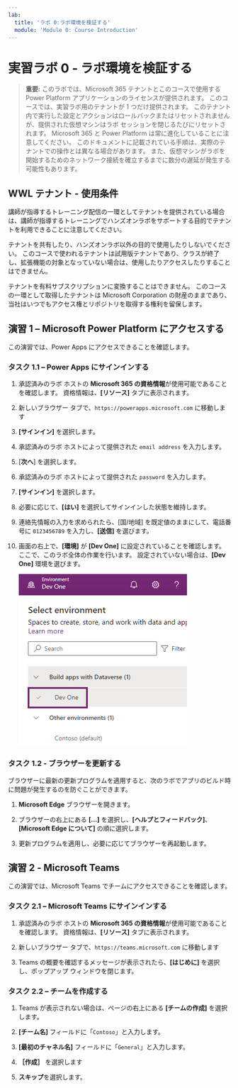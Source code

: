 ```yaml
---
lab:
  title: 'ラボ 0:ラボ環境を検証する'
  module: 'Module 0: Course Introduction'
---
```


# 実習ラボ 0 - ラボ環境を検証する

> **重要:** このラボでは、Microsoft 365 テナントとこのコースで使用する Power Platform アプリケーションのライセンスが提供されます。 このコースでは、実習ラボ用のテナントが 1 つだけ提供されます。 このテナント内で実行した設定とアクションはロールバックまたはリセットされませんが、提供された仮想マシンはラボ セッションを閉じるたびにリセットされます。 Microsoft 365 と Power Platform は常に進化していることに注意してください。 このドキュメントに記載されている手順は、実際のテナントでの操作とは異なる場合があります。 また、仮想マシンがラボを開始するためのネットワーク接続を確立するまでに数分の遅延が発生する可能性もあります。

## WWL テナント - 使用条件

講師が指導するトレーニング配信の一環としてテナントを提供されている場合は、講師が指導するトレーニングでハンズオンラボをサポートする目的でテナントを利用できることに注意してください。

テナントを共有したり、ハンズオンラボ以外の目的で使用したりしないでください。 このコースで使われるテナントは試用版テナントであり、クラスが終了し、拡張機能の対象となっていない場合は、使用したりアクセスしたりすることはできません。

テナントを有料サブスクリプションに変換することはできません。 このコースの一環として取得したテナントは Microsoft Corporation の財産のままであり、当社はいつでもアクセス権とリポジトリを取得する権利を留保します。

## 演習 1 – Microsoft Power Platform にアクセスする

この演習では、Power Apps にアクセスできることを確認します。

### タスク 1.1 – Power Apps にサインインする

1. 承認済みのラボ ホストの **Microsoft 365 の資格情報**が使用可能であることを確認します。 資格情報は、**[リソース]** タブに表示されます。

1. 新しいブラウザー タブで、`https://powerapps.microsoft.com` に移動します

1. **[サインイン]** を選択します。

1. 承認済みのラボ ホストによって提供された `email address` を入力します。

1. [**次へ**] を選択します。

1. 承認済みのラボ ホストによって提供された `password` を入力します。

1. **[サインイン]** を選択します。

1. 必要に応じて、**[はい]** を選択してサインインした状態を維持します。

1. 連絡先情報の入力を求められたら、[国/地域] を既定値のままにして、電話番号に `0123456789` を入力し、**[送信]** を選びます。

1. 画面の右上で、**[環境]** が **[Dev One]** に設定されていることを確認します。 ここで、このラボ全体の作業を行います。 設定されていない場合は、**[Dev One]** 環境を選びます。

    ![環境セレクター。](../media/select-dev-one-environment.png)

### タスク 1.2 - ブラウザーを更新する

ブラウザーに最新の更新プログラムを適用すると、次のラボでアプリのビルド時に問題が発生するのを防ぐことができます。

1. **Microsoft Edge** ブラウザーを開きます。

1. ブラウザーの右上にある **[...]** を選択し、**[ヘルプとフィードバック]**、**[Microsoft Edge について]** の順に選択します。

1. 更新プログラムを適用し、必要に応じてブラウザーを再起動します。

## 演習 2 - Microsoft Teams

この演習では、Microsoft Teams でチームにアクセスできることを確認します。

### タスク 2.1 – Microsoft Teams にサインインする

1. 承認済みのラボ ホストの **Microsoft 365 の資格情報**が使用可能であることを確認します。 資格情報は、**[リソース]** タブに表示されます。

1. 新しいブラウザー タブで、`https://teams.microsoft.com` に移動します

1. Teams の概要を確認するメッセージが表示されたら、**[はじめに]** を選択し、ポップアップ ウィンドウを閉じます。

### タスク 2.2 – チームを作成する

1. Teams が表示されない場合は、ページの右上にある **[チームの作成]** を選択します。

1. **[チーム名]** フィールドに「`Contoso`」と入力します。

1. **[最初のチャネル名]** フィールドに「`General`」と入力します。

1. **［作成］** を選択します

1. **スキップ**を選択します。
